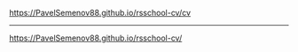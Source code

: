 https://PavelSemenov88.github.io/rsschool-cv/cv


***


https://PavelSemenov88.github.io/rsschool-cv/